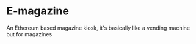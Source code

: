 # E-magazine
An Ethereum based magazine kiosk, it's basically like a vending machine but for magazines
